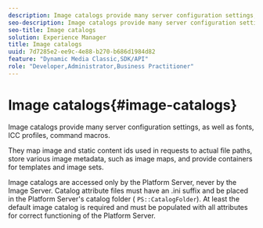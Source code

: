 ```yaml
---
description: Image catalogs provide many server configuration settings, as well as fonts, ICC profiles, command macros.
seo-description: Image catalogs provide many server configuration settings, as well as fonts, ICC profiles, command macros.
seo-title: Image catalogs
solution: Experience Manager
title: Image catalogs
uuid: 7d7285e2-ee9c-4e88-b270-b686d1984d82
feature: "Dynamic Media Classic,SDK/API"
role: "Developer,Administrator,Business Practitioner"
---
```


# Image catalogs{#image-catalogs}

Image catalogs provide many server configuration settings, as well as fonts, ICC profiles, command macros.

They map image and static content ids used in requests to actual file paths, store various image metadata, such as image maps, and provide containers for templates and image sets.

Image catalogs are accessed only by the Platform Server, never by the Image Server. Catalog attribute files must have an .ini suffix and be placed in the Platform Server's catalog folder ( `PS::CatalogFolder`). At least the default image catalog is required and must be populated with all attributes for correct functioning of the Platform Server. 
